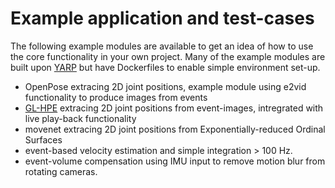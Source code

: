 # Example application and test-cases

The following example modules are available to get an idea of how to use the core functionality in your own project. Many of the example modules are built upon [YARP](www.yarp.it) but have Dockerfiles to enable simple environment set-up.

*  OpenPose extracing 2D joint positions, example module using e2vid functionality to produce images from events
*  [GL-HPE](https://github.com/gianscarpe/event-based-monocular-hpe) extracing 2D joint positions from event-images, intregrated with live play-back functionality
*  movenet extracing 2D joint positions from Exponentially-reduced Ordinal Surfaces
*  event-based velocity estimation and simple integration > 100 Hz.
*  event-volume compensation using IMU input to remove motion blur from rotating cameras.
